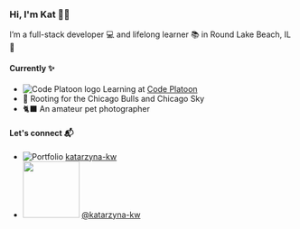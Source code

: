 ### Hi, I'm Kat 💁‍♀️
I’m a full-stack developer 💻 and lifelong learner 📚 in Round Lake Beach, IL 🌊


#### Currently :sparkles:
- ![Code Platoon logo](https://user-images.githubusercontent.com/73550714/151720238-192ed3fb-b79f-4127-b8eb-fd46b553746d.png)  Learning at [Code Platoon](https://www.codeplatoon.org/)
- 🏀 Rooting for the Chicago Bulls and Chicago Sky
- 🐈‍⬛ An amateur pet photographer

#### Let's connect 📬
- ![Portfolio](https://user-images.githubusercontent.com/73550714/151720601-6ab6c5d0-bd10-4bab-af21-1824576fd7a8.png) [katarzyna-kw](https://katarzyna-kw.github.io/portfolio-website/)
- <img src="https://user-images.githubusercontent.com/73550714/151721094-cc0d93ec-53be-463c-b3b6-9978828790ab.png" width="100" height="100"> [@katarzyna-kw](https://www.linkedin.com/in/katarzyna-kw/)

<!-- - ![linkedin](https://user-images.githubusercontent.com/73550714/151721094-cc0d93ec-53be-463c-b3b6-9978828790ab.png=100x100) [@katarzyna-kw](https://www.linkedin.com/in/katarzyna-kw/)
 -->
<!-- [katarzyna.koch](mailto:katarzyna.koch@gmail.com?subject=[GitHub]%20Source%20Han%20Sans)
 -->
<!--
**katarzyna-kw/katarzyna-kw** is a ✨ _special_ ✨ repository because its `README.md` (this file) appears on your GitHub profile.

Here are some ideas to get you started:

- 🔭 I’m currently working on ...
- 🌱 I’m currently learning ...
- 👯 I’m looking to collaborate on ...
- 🤔 I’m looking for help with ...
- 💬 Ask me about ...
- 📫 How to reach me: ...
- 😄 Pronouns: she/her
- ⚡ Fun fact: ...
-->
